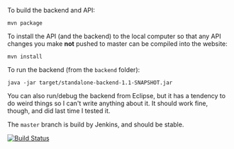 To build the backend and API:

`mvn package`

To install the API (and the backend) to the local computer so that any API changes you make **not** pushed to master can be compiled into the website:

`mvn install`

To run the backend (from the `backend` folder):

`java -jar target/standalone-backend-1.1-SNAPSHOT.jar`

You can also run/debug the backend from Eclipse, but it has a tendency to do weird things so I can't write anything about it.  It should work fine, though, and did last time I tested it.

The `master` branch is build by Jenkins, and should be stable.

[![Build Status](http://mikemontreal.ignorelist.com:58722/buildStatus/icon?job=SteamRankingsService)](http://mikemontreal.ignorelist.com:58722/job/SteamRankingsService/)